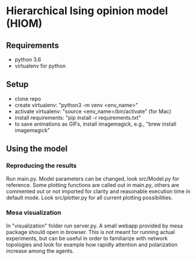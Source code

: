 # Hierarchical Ising opinion model (HIOM)

## Requirements
* python 3.6
* virtualenv for python

## Setup
* clone repo
* create virtualenv: "python3 -m venv <env_name>"
* activate virtualenv: "source <env_name>/bin/activate" (for Mac)
* install requirements: "pip install -r requirements.txt"
* to save animations as GIFs, install imagemagick, e.g.,  "brew install imagemagick"

## Using the model

### Reproducing the results
Run main.py. Model parameters can be changed, look src/Model.py for reference. Some plotting functions are called out in main.py, others are commented out or not imported for clarity and reasonable execution time in default mode. Look src/plotter.py for all current plotting possibilities. 

### Mesa visualization
In "visualization" folder run server.py. A small webapp provided by mesa package should open in browser. This is not meant for running actual experiments, but can be useful in order to familiarize with network topologies and look for example how rapidly attention and polarization increase among the agents.
